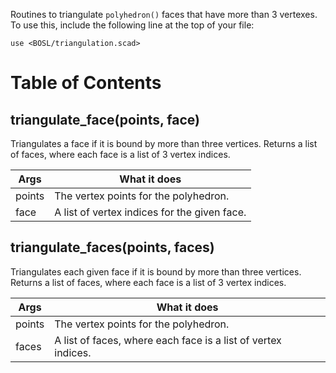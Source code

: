 Routines to triangulate `polyhedron()` faces that have more than 3 vertexes.
To use this, include the following line at the top of your file:

    use <BOSL/triangulation.scad>


# Table of Contents

## triangulate\_face(points, face)
Triangulates a face if it is bound by more than three vertices.
Returns a list of faces, where each face is a list of 3 vertex
indices.

Args     | What it does
-------- | ------------------------
points   | The vertex points for the polyhedron.
face     | A list of vertex indices for the given face.



## triangulate\_faces(points, faces)
Triangulates each given face if it is bound by more than
three vertices.  Returns a list of faces, where each face
is a list of 3 vertex indices.

Args     | What it does
-------- | ------------------------
points   | The vertex points for the polyhedron.
faces    | A list of faces, where each face is a list of vertex indices.


